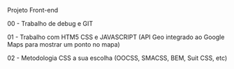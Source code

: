 Projeto Front-end


00 - Trabalho de debug e GIT

01 - Trabalho com HTM5 CSS e JAVASCRIPT  (API Geo integrado ao Google Maps para mostrar um ponto no mapa) 

02 - Metodologia CSS a sua escolha (OOCSS, SMACSS, BEM, Suit CSS, etc)

